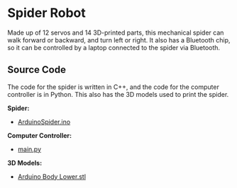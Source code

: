 # Spider Robot

Made up of 12 servos and 14 3D-printed parts, this mechanical spider can walk forward or backward, and turn left or right. It also has a Bluetooth chip, so it can be controlled by a laptop connected to the spider via Bluetooth.

## Source Code

The code for the spider is written in C++, and the code for the computer controller is in Python. This also has the 3D models used to print the spider.

**Spider:**
- [ArduinoSpider.ino](/ArduinoSpider.ino)

**Computer Controller:**
- [main.py](/main.py)

**3D Models:**
- [Arduino Body Lower.stl](</3D Models/Arduino Body Lower.stl>)

